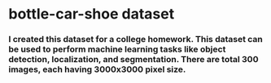 # bottle-car-shoe dataset

### I created this dataset for a college homework. This dataset can be used to perform machine learning tasks like object detection, localization, and segmentation. There are total 300 images, each having 3000x3000 pixel size.
